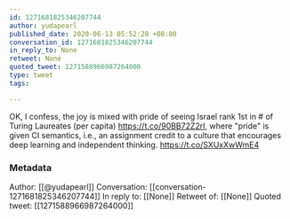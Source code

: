 ```yaml
---
id: 1271681825346207744
author: yudapearl
published_date: 2020-06-13 05:52:28 +00:00
conversation_id: 1271681825346207744
in_reply_to: None
retweet: None
quoted_tweet: 1271588966987264000
type: tweet
tags:

---
```


OK, I confess, the joy is mixed with pride of seeing Israel rank 1st in # of Turing Laureates (per capita) https://t.co/90BB72Z2rI, where "pride" is given CI semantics, i.e., an assignment credit to a culture that encourages deep learning and independent thinking. https://t.co/SXUxXwWmE4

### Metadata

Author: [[@yudapearl]]
Conversation: [[conversation-1271681825346207744]]
In reply to: [[None]]
Retweet of: [[None]]
Quoted tweet: [[1271588966987264000]]
